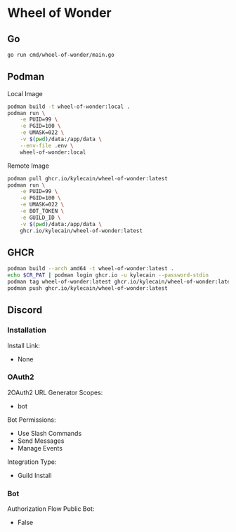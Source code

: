 # Wheel of Wonder

## Go

```zsh
go run cmd/wheel-of-wonder/main.go 
```

## Podman

Local Image

```zsh
podman build -t wheel-of-wonder:local .
podman run \
    -e PUID=99 \
    -e PGID=100 \
    -e UMASK=022 \
    -v $(pwd)/data:/app/data \
    --env-file .env \
    wheel-of-wonder:local
```

Remote Image

```zsh
podman pull ghcr.io/kylecain/wheel-of-wonder:latest
podman run \
    -e PUID=99 \
    -e PGID=100 \
    -e UMASK=022 \
    -e BOT_TOKEN \
    -e GUILD_ID \
    -v $(pwd)/data:/app/data \
    ghcr.io/kylecain/wheel-of-wonder:latest
```

## GHCR

```zsh
podman build --arch amd64 -t wheel-of-wonder:latest .
echo $CR_PAT | podman login ghcr.io -u kylecain --password-stdin
podman tag wheel-of-wonder:latest ghcr.io/kylecain/wheel-of-wonder:latest
podman push ghcr.io/kylecain/wheel-of-wonder:latest
```

## Discord

### Installation

Install Link:

* None

### OAuth2

2OAuth2 URL Generator
Scopes:

* bot

Bot Permissions:

* Use Slash Commands
* Send Messages
* Manage Events

Integration Type:

* Guild Install

### Bot

Authorization Flow
Public Bot:

* False

